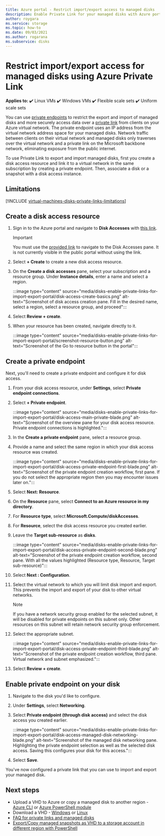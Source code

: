 ```yaml
---
title: Azure portal - Restrict import/export access to managed disks
description: Enable Private Link for your managed disks with Azure portal. This allows you to securely export and import disks within your virtual network.
author: roygara
ms.service: storage
ms.topic: how-to
ms.date: 09/03/2021
ms.author: rogarana
ms.subservice: disks
---
```


# Restrict import/export access for managed disks using Azure Private Link

**Applies to:** :heavy_check_mark: Linux VMs :heavy_check_mark: Windows VMs :heavy_check_mark: Flexible scale sets :heavy_check_mark: Uniform scale sets

You can use [private endpoints](../private-link/private-endpoint-overview.md) to restrict the export and import of managed disks and more securely access data over a [private link](../private-link/private-link-overview.md) from clients on your Azure virtual network. The private endpoint uses an IP address from the virtual network address space for your managed disks. Network traffic between clients on their virtual network and managed disks only traverses over the virtual network and a private link on the Microsoft backbone network, eliminating exposure from the public internet.

To use Private Link to export and import managed disks, first you create a disk access resource and link it to a virtual network in the same subscription by creating a private endpoint. Then, associate a disk or a snapshot with a disk access instance.

## Limitations

[!INCLUDE [virtual-machines-disks-private-links-limitations](../../includes/virtual-machines-disks-private-links-limitations.md)]

## Create a disk access resource

1. Sign in to the Azure portal and navigate to **Disk Accesses** with [this link](https://aka.ms/disksprivatelinks).

    > [!IMPORTANT]
    > You must use the [provided link](https://aka.ms/disksprivatelinks) to navigate to the Disk Accesses pane. It is not currently visible in the public portal without using the link.

1. Select **+ Create** to create a new disk access resource.
1. On the **Create a disk accesses** pane, select your subscription and a resource group. Under **Instance details**, enter a name and select a region.

    :::image type="content" source="media/disks-enable-private-links-for-import-export-portal/disk-access-create-basics.png" alt-text="Screenshot of disk access creation pane. Fill in the desired name, select a region, select a resource group, and proceed":::

1. Select **Review + create**.
1. When your resource has been created, navigate directly to it.

    :::image type="content" source="media/disks-enable-private-links-for-import-export-portal/screenshot-resource-button.png" alt-text="Screenshot of the Go to resource button in the portal":::

## Create a private endpoint

Next, you'll need to create a private endpoint and configure it for disk access.

1. From your disk access resource, under **Settings**, select **Private endpoint connections**.
1. Select **+ Private endpoint**.

    :::image type="content" source="media/disks-enable-private-links-for-import-export-portal/disk-access-main-private-blade.png" alt-text="Screenshot of the overview pane for your disk access resource. Private endpoint connections is highlighted.":::

1. In the **Create a private endpoint** pane, select a resource group.
1. Provide a name and select the same region in which your disk access resource was created.

    :::image type="content" source="media/disks-enable-private-links-for-import-export-portal/disk-access-private-endpoint-first-blade.png" alt-text="Screenshot of the private endpoint creation workflow, first pane. If you do not select the appropriate region then you may encounter issues later on.":::

1. Select **Next: Resource**.
1. On the **Resource** pane, select **Connect to an Azure resource in my directory**.
1. For **Resource type**, select **Microsoft.Compute/diskAccesses**.
1. For **Resource**, select the disk access resource you created earlier.
1. Leave the **Target sub-resource** as **disks**.

    :::image type="content" source="media/disks-enable-private-links-for-import-export-portal/disk-access-private-endpoint-second-blade.png" alt-text="Screenshot of the private endpoint creation workflow, second pane. With all the values highlighted (Resource type, Resource, Target sub-resource)":::

1. Select **Next : Configuration**.
1. Select the virtual network to which you will limit disk import and export. This prevents the import and export of your disk to other virtual networks.

    > [!NOTE]
    > If you have a network security group enabled for the selected subnet, it will be disabled for private endpoints on this subnet only. Other resources on this subnet will retain network security group enforcement.

1. Select the appropriate subnet.

    :::image type="content" source="media/disks-enable-private-links-for-import-export-portal/disk-access-private-endpoint-third-blade.png" alt-text="Screenshot of the private endpoint creation workflow, third pane. Virtual network and subnet emphasized.":::

1. Select **Review + create**.

## Enable private endpoint on your disk

1. Navigate to the disk you'd like to configure.
1. Under **Settings**, select **Networking**.
1. Select **Private endpoint (through disk access)** and select the disk access you created earlier.

    :::image type="content" source="media/disks-enable-private-links-for-import-export-portal/disk-access-managed-disk-networking-blade.png" alt-text="Screenshot of the managed disk networking pane. Highlighting the private endpoint selection as well as the selected disk access. Saving this configures your disk for this access.":::

1. Select **Save**.

You've now configured a private link that you can use to import and export your managed disk.

## Next steps

- Upload a VHD to Azure or copy a managed disk to another region - [Azure CLI](linux/disks-upload-vhd-to-managed-disk-cli.md) or [Azure PowerShell module](windows/disks-upload-vhd-to-managed-disk-powershell.md)
- Download a VHD - [Windows](windows/download-vhd.md) or [Linux](linux/download-vhd.md)
- [FAQ for private links and managed disks](./faq-for-disks.yml)
- [Export/Copy managed snapshots as VHD to a storage account in different region with PowerShell](/previous-versions/azure/virtual-machines/scripts/virtual-machines-powershell-sample-copy-snapshot-to-storage-account)
